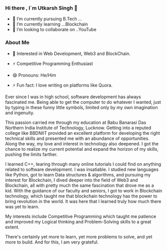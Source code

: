 ### Hi there , I`m Utkarsh Singh 👋

- 🔭 I’m currently pursuing B.Tech  ...
- 🌱 I’m currently learning ...Blockchain
- 👯 I’m looking to collaborate on ..YouTube


### About Me

- 🌱 Interested in Web Development, Web3 and BlockChain.

- ⚡ Competitive Programming Enthusiast

- 😄 Pronouns: He/Him

- ⚡ Fun fact: I love writing on platforms like Quora.


Ever since I was in high school, software development has always fascinated me. Being able to get the computer to do whatever I wanted, just by typing in these funny little symbols, limited only by my own imagination and ingenuity.

This passion carried me through my education at Babu Banarasi Das Northern India Institute of Technology, Lucknow. Getting into a reputed college like BBDNIIT provided an excellent platform for developing the right technical skills and presented me with an abundance of opportunities. Along the way, my love and interest in technology also deepened. I got the chance to realize my current potential and expand the horizon of my skills, pushing the limits farther.

I learned C++, tearing through many online tutorials I could find on anything related to software development. I was insatiable. I studied new languages like Python, got to learn Data structures & algorithms, and pursuing my interest for Blockchain, I dived deeper into the field of Web3 and Blockchain, all with pretty much the same fascination that drove me as a kid. With the guidance of our faculty and seniors, I got to work in Blockchain technology, which taught me that blockchain technology has the power to bring revolution in the world. It was here that I learned truly how much there was yet to learn.

My interests include Competitive Programming which taught me patience and improved my Logical thinking and Problem-Solving skills to a great extent.

There's certainly yet more to learn, yet more problems to solve, and yet more to build. And for this, I am very grateful.

